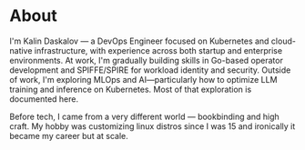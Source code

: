 # About

I'm Kalin Daskalov — a DevOps Engineer focused on Kubernetes and cloud-native infrastructure, with experience across both startup and enterprise environments. At work, I'm gradually building skills in Go-based operator development and SPIFFE/SPIRE for workload identity and security. Outside of work, I'm exploring MLOps and AI—particularly how to optimize LLM training and inference on Kubernetes. Most of that exploration is documented here.

Before tech, I came from a very different world — bookbinding and high craft. My hobby was customizing linux distros since I was 15 and ironically it became my career but at scale.
